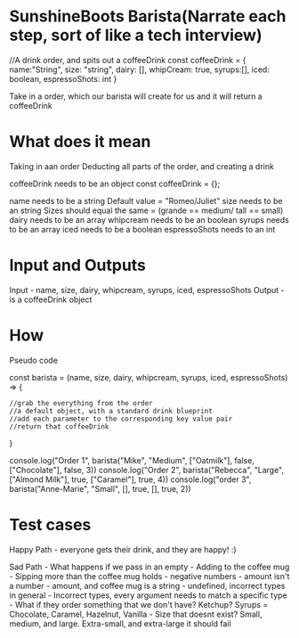 # SunshineBoots Barista(Narrate each step, sort of like a tech interview)
//A drink order, and spits out a coffeeDrink
const coffeeDrink = {
    name:"String",
    size: "string",
    dairy: [],
    whipCream: true,
    syrups:[],
    iced: boolean,
    espressoShots: int
}

Take in a order, which our barista will create for us and it will return a coffeeDrink

# What does it mean

Taking in aan order
Deducting all parts of the order, and creating a drink

coffeeDrink needs to be an object
const coffeeDrink = {};

name needs to be a string Default value = "Romeo/Juliet"
size needs to be an string Sizes should equal the same = (grande == medium/ tall == small)
dairy needs to be an array
whipcream needs to be an boolean
syrups needs to be an array
iced needs to be a boolean
espressoShots needs to an int

# Input and Outputs

Input - name, size, dairy, whipcream, syrups, iced, espressoShots
Output - is a coffeeDrink object

# How

Pseudo code

const barista = (name, size, dairy, whipcream, syrups, iced, espressoShots) => {

    //grab the everything from the order
    //a default object, with a standard drink blueprint
    //add each parameter to the corresponding key value pair
    //return that coffeeDrink

}

console.log("Order 1", barista("Mike", "Medium", ["Oatmilk"], false, ["Chocolate"], false, 3))
console.log("Order 2", barista("Rebecca", "Large", ["Almond Milk"], true, ["Caramel"], true, 4))
console.log("order 3", barista("Anne-Marie", "Small", [], true, [], true, 2))

# Test cases

Happy Path
    - everyone gets their drink, and they are happy! :)


Sad Path
    - What happens if we pass in an empty
    - Adding to the coffee mug
    - Sipping more than the coffee mug holds
    - negative numbers
    - amount isn't a number
    - amount, and coffee mug is a string
    - undefined, incorrect types in general
    - Incorrect types, every argument needs to match a specific type
    - What if they order something that we don't have? Ketchup? Syrups = Chocolate, Caramel, Hazelnut, Vanilla
    - Size that doesnt exist? Small, medium, and large. Extra-small, and extra-large it should fail

